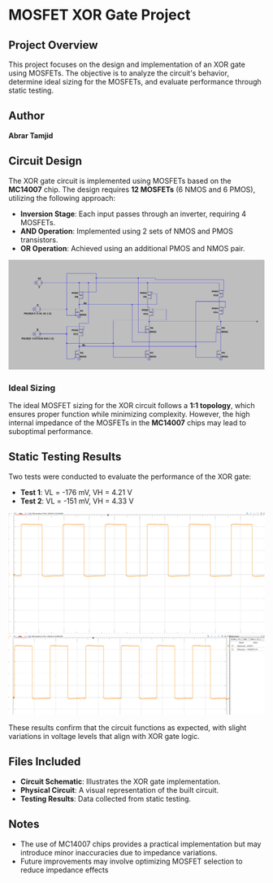 # MOSFET XOR Gate Project

## Project Overview
This project focuses on the design and implementation of an XOR gate using MOSFETs. The objective is to analyze the circuit's behavior, determine ideal sizing for the MOSFETs, and evaluate performance through static testing.

## Author
**Abrar Tamjid**  

## Circuit Design
The XOR gate circuit is implemented using MOSFETs based on the **MC14007** chip. The design requires **12 MOSFETs** (6 NMOS and 6 PMOS), utilizing the following approach:

- **Inversion Stage**: Each input passes through an inverter, requiring 4 MOSFETs.
- **AND Operation**: Implemented using 2 sets of NMOS and PMOS transistors.
- **OR Operation**: Achieved using an additional PMOS and NMOS pair.

![Circuit Schematic](Images/XOR_Schematic.png)

### Ideal Sizing
The ideal MOSFET sizing for the XOR circuit follows a **1:1 topology**, which ensures proper function while minimizing complexity. However, the high internal impedance of the MOSFETs in the **MC14007** chips may lead to suboptimal performance.

## Static Testing Results
Two tests were conducted to evaluate the performance of the XOR gate:

- **Test 1**: VL = -176 mV, VH = 4.21 V
- **Test 2**: VL = -151 mV, VH = 4.33 V

![Static Test 1](Images/TEST1.png)  
![Static Test 2](Images/TEST2.png)  

These results confirm that the circuit functions as expected, with slight variations in voltage levels that align with XOR gate logic.

## Files Included
- **Circuit Schematic**: Illustrates the XOR gate implementation.
- **Physical Circuit**: A visual representation of the built circuit.
- **Testing Results**: Data collected from static testing.

## Notes
- The use of MC14007 chips provides a practical implementation but may introduce minor inaccuracies due to impedance variations.
- Future improvements may involve optimizing MOSFET selection to reduce impedance effects
